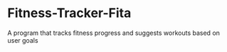# Fitness-Tracker-Fita
A program that tracks fitness progress and suggests workouts based on user goals
